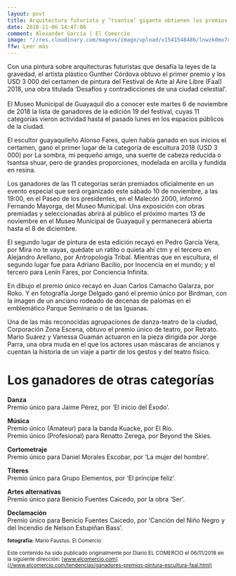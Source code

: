 ```yaml
---
layout: post
title: Arquitectura futurista y ‘tsantsa’ gigante obtienen los premios de pintura y escultura del Faal
date: 2018-11-06 14:47:00
comment: Alexander García | El Comercio
image: "//res.cloudinary.com/magnvs/image/upload/v1541548486/lnwzk0mx7cnlbjhadlr4.jpg"
ffw: Leer más
---
```

Con una pintura sobre arquitecturas futuristas que desafía la leyes de la gravedad, el artista plástico Gunther Córdova obtuvo el primer premio y los USD 3 000 del certamen de pintura del Festival de Arte al Aire Libre (Faal) 2018, una obra titulada ‘Desafíos y contradicciones de una ciudad celestial’.<br /><br/>El Museo Municipal de Guayaquil dio a conocer este martes 6 de noviembre de 2018 la lista de ganadores de la edición 19 del festival, cuyas 11 categorías vieron actividad hasta el pasado lunes en los espacios públicos de la ciudad.

El escultor guayaquileño Alonso Fares, quien había ganado en sus inicios el certamen, ganó el primer lugar de la categoría de escultura 2018 (USD 3 000) por La sombra, mi pequeño amigo, una suerte de cabeza reducida o tsantsa shuar, pero de grandes proporciones, modelada en arcilla y fundida en resina.

Los ganadores de las 11 categorías serán premiados oficialmente en un evento especial que será organizado este sábado 10 de noviembre, a las 19:00, en el Paseo de los presidentes, en el Malecón 2000, informó Fernando Mayorga, del Museo Municipal. Una exposición con obras premiadas y seleccionadas abrirá al público el próximo martes 13 de noviembre en el Museo Municipal de Guayaquil y permanecerá abierta hasta el 8 de diciembre.

El segundo lugar de pintura de esta edición recayó en Pedro García Vera, por Mira no te vayas, quédate un ratito o quieta ahí ctm y el tercero en Alejandro Arellano, por Antropología Tribal. Mientras que en escultura, el segundo lugar fue para Adriano Bacilio, por Inocencia en el mundo; y el tercero para Lenín Fares, por Conciencia Infinita.

En dibujo el premio único recayó en Juan Carlos Camacho Galarza, por Roko. Y en fotografía Jorge Delgado ganó el premio único por Birdman, con la imagen de un anciano rodeado de decenas de palomas en el emblemático Parque Seminario o de las Iguanas.

Una de las más reconocidas agrupaciones de danza-teatro de la ciudad, Corporación Zona Escena, obtuvo el premio único de teatro, por Retrato. Mario Suárez y Vanessa Guamán actuaron en la pieza dirigida por Jorge Parra, una obra muda en el que los actores usan máscaras de ancianos y cuentan la historia de un viaje a partir de los gestos y del teatro físico.

# Los ganadores de otras categorías

**Danza**<br />Premio único para Jaime Pérez, por ‘El inicio del Éxodo’.

**Música**<br />Premio único (Amateur) para la banda Kuacke, por El Río.<br/>Premio único (Profesional) para Renatto Zerega, por Beyond the Skies.

**Cortometraje**<br />Premio único para Daniel Morales Escobar, por ‘La mujer del hombre’.

**Títeres**<br />Premio único para Grupo Elementos, por ‘El príncipe feliz’.

**Artes alternativas**<br />Premio único para Benicio Fuentes Caicedo, por la obra ‘Ser’.

**Declamación**<br />Premio único para Benicio Fuentes Caicedo, por ‘Canción del Niño Negro y del Incendio de Nelson Estupiñan Bass’.

<small>**fotografía:** Mario Faustus. El Comercio</small>

<small>Este contenido ha sido publicado originalmente por Diario EL COMERCIO el 06/11/2018 en la siguiente dirección: [www.elcomercio.com](//www.elcomercio.com/tendencias/ganadores-premios-pintura-escultura-faal.html)</small>
